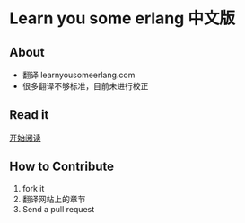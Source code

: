 Learn you some erlang 中文版
=============================

About
-------------------------------

* 翻译 learnyousomeerlang.com
* 很多翻译不够标准，目前未进行校正


Read it
--------------------------------
[开始阅读](ebook/preface.md)


How to Contribute
--------------------------------

1. fork it
2. 翻译网站上的章节
3. Send a pull request


